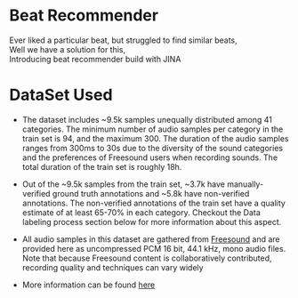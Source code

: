 # Beat Recommender
Ever liked a particular beat, but struggled to find similar beats,<br>
Well we have a solution for this,<br>
Introducing beat recommender build with JINA 

# DataSet Used
- The dataset includes ~9.5k samples unequally distributed among 41 categories. The minimum number of audio samples per category in the train set is 94, and the maximum 300. The duration of the audio samples ranges from 300ms to 30s due to the diversity of the sound categories and the preferences of Freesound users when recording sounds. The total duration of the train set is roughly 18h.

- Out of the ~9.5k samples from the train set, ~3.7k have manually-verified ground truth annotations and ~5.8k have non-verified annotations. The non-verified annotations of the train set have a quality estimate of at least 65-70% in each category. Checkout the Data labeling process section below for more information about this aspect.

- All audio samples in this dataset are gathered from [Freesound](https://freesound.org/) and are provided here as uncompressed PCM 16 bit, 44.1 kHz, mono audio files. Note that because Freesound content is collaboratively contributed, recording quality and techniques can vary widely

- More information can be found [here](https://zenodo.org/record/2552860#.XFD05fwo-V4)
